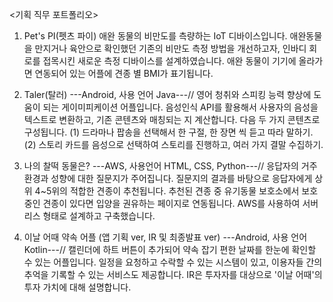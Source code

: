 <기획 직무 포트폴리오>

1. Pet's PI(펫츠 파이)
애완 동물의 비만도를 측량하는 IoT 디바이스입니다. 애완동물을 만지거나 육안으로 확인했던 기존의 비만도 측정 방법을 개선하고자, 인바디 회로를 접목시킨 
새로운 측정 디바이스를 설계하였습니다. 애완 동물이 기기에 올라가면 연동되어 있는 어플에 견종 별 BMI가 표기됩니다. 

2. Taler(탈러) 
---Android, 사용 언어 Java---//
영어 청취와 스피킹 능력 향상에 도움이 되는 게이미피케이션 어플입니다.
음성인식 API를 활용해서 사용자의 음성을 텍스트로 변환하고, 기존 콘텐츠와 매칭되는 지 계산합니다.
다음 두 가지 콘텐츠로 구성됩니다.
(1) 드라마나 팝송을 선택해서 한 구절, 한 장면 씩 듣고 따라 말하기.
(2) 스토리 카드를 음성으로 선택하여 스토리를 진행하고, 여러 가지 결말 수집하기.

3. 나의 찰떡 동물은?
---AWS, 사용언어 HTML, CSS, Python---//
응답자의 거주 환경과 성향에 대한 질문지가 주어집니다. 질문지의 결과를 바탕으로 응답자에게 상위 4~5위의 적합한 견종이 추천됩니다. 
추천된 견종 중 유기동물 보호소에서 보호중인 견종이 있다면 입양을 권유하는 페이지로 연동됩니다. 
AWS를 사용하여 서버리스 형태로 설계하고 구축했습니다. 

4. 이날 어때 약속 어플 (앱 기획 ver, IR 및 최종발표 ver)
---Android, 사용 언어 Kotlin---//
캘린더에 하트 버튼이 추가되어 약속 잡기 편한 날짜를 한눈에 확인할 수 있는 어플입니다.
일정을 요청하고 수락할 수 있는 시스템이 있고, 이용자들 간의 추억을 기록할 수 있는 서비스도 제공합니다. 
IR은 투자자를 대상으로 '이날 어때'의 투자 가치에 대해 설명합니다.




